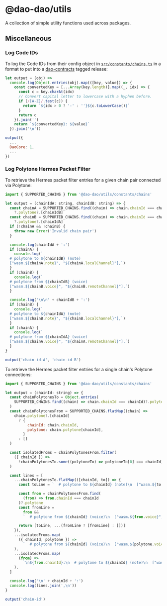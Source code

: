 # @dao-dao/utils

A collection of simple utility functions used across packages.

## Miscellaneous

### Log Code IDs

To log the Code IDs from their config object in
[`src/constants/chains.ts`](./src/constants/chains.ts) in a format to put into a
[dao-contracts](https://github.com/DA0-DA0/dao-contracts/releases) tagged
release:

```js
let output = (obj) =>
  console.log(Object.entries(obj).map(([key, value]) => {
    const convertedKey = [...Array(key.length)].map((_, idx) => {
      const c = key.charAt(idx)
      // Convert capital letter to lowercase with a hyphen before.
      if (/[A-Z]/.test(c)) {
        return `${idx > 0 ? '-' : ''}${c.toLowerCase()}`
      }
      return c
    }).join('')
    return `${convertedKey}: ${value}`
  }).join('\n'))

output({
  ...
  DaoCore: 1,
  ...
})
```

### Log Polytone Hermes Packet Filter

To retrieve the Hermes packet filter entries for a given chain pair connected
via Polytone:

```js
import { SUPPORTED_CHAINS } from '@dao-dao/utils/constants/chains'

let output = (chainIdA: string, chainIdB: string) => {
  const chainA = SUPPORTED_CHAINS.find((chain) => chain.chainId === chainIdA)
    ?.polytone?.[chainIdB]
  const chainB = SUPPORTED_CHAINS.find((chain) => chain.chainId === chainIdB)
    ?.polytone?.[chainIdA]
  if (!chainA && !chainB) {
    throw new Error('Invalid chain pair')
  }

  console.log(chainIdA + ':')
  if (chainA) {
    console.log(`
  # polytone to ${chainIdB} (note)
  ["wasm.${chainA.note}", "${chainA.localChannel}"],`)
  }
  if (chainB) {
    console.log(`
  # polytone from ${chainIdB} (voice)
  ["wasm.${chainB.voice}", "${chainB.remoteChannel}"],`)
  }

  console.log('\n\n' + chainIdB + ':')
  if (chainB) {
    console.log(`
  # polytone to ${chainIdA} (note)
  ["wasm.${chainB.note}", "${chainB.localChannel}"],`)
  }
  if (chainA) {
    console.log(`
  # polytone from ${chainIdA} (voice)
  ["wasm.${chainA.voice}", "${chainA.remoteChannel}"],`)
  }
}

output('chain-id-A', 'chain-id-B')
```

To retrieve the Hermes packet filter entries for a single chain's Polytone
connections:

```js
import { SUPPORTED_CHAINS } from '@dao-dao/utils/constants/chains'

let output = (chainId: string) => {
  const chainPolytonesTo = Object.entries(
    SUPPORTED_CHAINS.find((chain) => chain.chainId === chainId)?.polytone || {}
  )
  const chainPolytonesFrom = SUPPORTED_CHAINS.flatMap((chain) =>
    chain.polytone?.[chainId]
      ? {
          chainId: chain.chainId,
          polytone: chain.polytone[chainId],
        }
      : []
  )

  const isolatedFroms = chainPolytonesFrom.filter(
    ({ chainId }) =>
      !chainPolytonesTo.some((polytoneTo) => polytoneTo[0] === chainId)
  )

  const lines = [
    ...chainPolytonesTo.flatMap(([chainId, to]) => {
      const toLine = `  # polytone to ${chainId} (note)\n  ["wasm.${to.note}", "${to.localChannel}"]`

      const from = chainPolytonesFrom.find(
        (from) => from.chainId === chainId
      )?.polytone
      const fromLine =
        from &&
        `  # polytone from ${chainId} (voice)\n  ["wasm.${from.voice}", "${from.remoteChannel}"]`

      return [toLine, ...(fromLine ? [fromLine] : [])]
    }),
    ...isolatedFroms.map(
      ({ chainId, polytone }) =>
        `  # polytone from ${chainId} (voice)\n  ["wasm.${polytone.voice}", "${polytone.remoteChannel}"]`
    ),
    ...isolatedFroms.map(
      (from) =>
        `\n${from.chainId}:\n  # polytone to ${chainId} (note)\n  ["wasm.${from.polytone.note}", "${from.polytone.localChannel}"]`
    ),
  ]

  console.log('\n' + chainId + ':')
  console.log(lines.join(',\n'))
}

output('chain-id')
```
